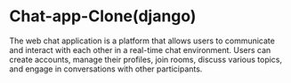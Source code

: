# Chat-app-Clone(django)
The web chat application is a platform that allows users to communicate and interact with each other in a real-time chat environment. Users can create accounts, manage their profiles, join rooms, discuss various topics, and engage in conversations with other participants.
